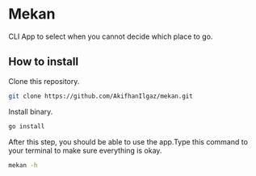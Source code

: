 # Mekan
CLI App to select when you cannot decide which place to go.

## How to install
Clone this repository.

```bash
git clone https://github.com/AkifhanIlgaz/mekan.git
```

Install binary.

```bash
go install
```

After this step, you should be able to use the app.Type this command to your terminal to make sure everything is okay.

```bash
mekan -h
```
